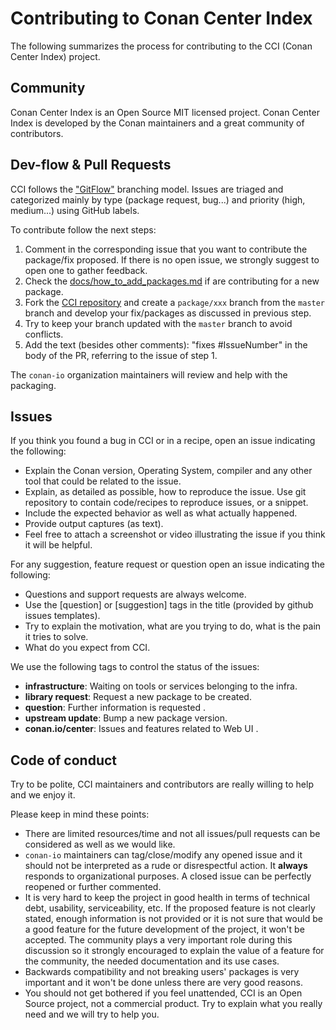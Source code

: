 Contributing to Conan Center Index
==================================

The following summarizes the process for contributing to the CCI (Conan Center Index) project.

Community
---------

Conan Center Index is an Open Source MIT licensed project.
Conan Center Index is developed by the Conan maintainers and a great community of contributors.

Dev-flow & Pull Requests
------------------------

CCI follows the ["GitFlow"](https://datasift.github.io/gitflow/IntroducingGitFlow.html) branching model.
Issues are triaged and categorized mainly by type (package request, bug...) and priority (high, medium...) using GitHub
 labels.

To contribute follow the next steps:

1. Comment in the corresponding issue that you want to contribute the package/fix proposed. If there is no open issue, we strongly suggest
   to open one to gather feedback.
2. Check the [docs/how_to_add_packages.md](https://github.com/conan-io/conan-center-index/blob/master/docs/how_to_add_packages.md) if are
   contributing for a new package.
3. Fork the [CCI repository](https://github.com/conan-io/conan-center-index) and create a `package/xxx` branch from the `master` branch and develop
   your fix/packages as discussed in previous step.
4. Try to keep your branch updated with the `master` branch to avoid conflicts.
5. Add the text (besides other comments): "fixes #IssueNumber" in the body of the PR, referring to the issue of step 1.

The ``conan-io`` organization maintainers will review and help with the packaging.

Issues
------

If you think you found a bug in CCI or in a recipe, open an issue indicating the following:

- Explain the Conan version, Operating System, compiler and any other tool that could be related to the issue.
- Explain, as detailed as possible, how to reproduce the issue. Use git repository to contain code/recipes to reproduce issues, or a snippet.
- Include the expected behavior as well as what actually happened.
- Provide output captures (as text).
- Feel free to attach a screenshot or video illustrating the issue if you think it will be helpful.

For any suggestion, feature request or question open an issue indicating the following:

- Questions and support requests are always welcome.
- Use the [question] or [suggestion] tags in the title (provided by github issues templates).
- Try to explain the motivation, what are you trying to do, what is the pain it tries to solve.
- What do you expect from CCI.

We use the following tags to control the status of the issues:

- **infrastructure**: Waiting on tools or services belonging to the infra.
- **library request**: Request a new package to be created.
- **question**: Further information is requested .
- **upstream update**: Bump a new package version.
- **conan.io/center**: Issues and features related to Web UI .

Code of conduct
---------------

Try to be polite, CCI maintainers and contributors are really willing to help and we enjoy it.

Please keep in mind these points:

- There are limited resources/time and not all issues/pull requests can be considered as well as we would like.
- ``conan-io`` maintainers can tag/close/modify any opened issue and it should not be interpreted as a rude or disrespectful action. It
  **always** responds to organizational purposes. A closed issue can be perfectly reopened or further commented.
- It is very hard to keep the project in good health in terms of technical debt, usability, serviceability, etc. If the proposed feature is
  not clearly stated, enough information is not provided or it is not sure that would be a good feature for the future development of the project, it won't be accepted. The community plays a very important role during this discussion so it strongly encouraged to
  explain the value of a feature for the community, the needed documentation and its use cases.
- Backwards compatibility and not breaking users' packages is very important and it won't be done unless there are very good reasons.
- You should not get bothered if you feel unattended, CCI is an Open Source project, not a commercial product. Try to explain what you
  really need and we will try to help you.
